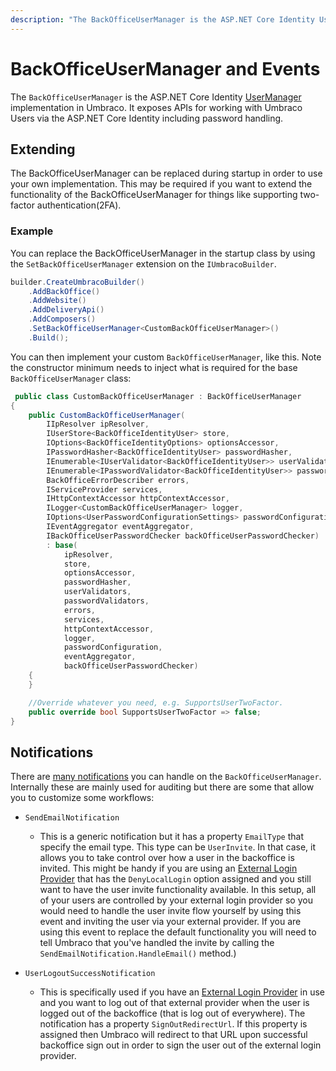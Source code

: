```yaml
---
description: "The BackOfficeUserManager is the ASP.NET Core Identity UserManager implementation in Umbraco. It exposes APIs for working with Umbraco User's via the ASP.NET Core Identity including password handling."
---
```


# BackOfficeUserManager and Events

The `BackOfficeUserManager` is the ASP.NET Core Identity [UserManager](https://docs.microsoft.com/en-us/dotnet/api/microsoft.aspnetcore.identity.usermanager-1) implementation in Umbraco. It exposes APIs for working with Umbraco Users via the ASP.NET Core Identity including password handling.

## Extending

The BackOfficeUserManager can be replaced during startup in order to use your own implementation.
This may be required if you want to extend the functionality of the BackOfficeUserManager for things like supporting two-factor authentication(2FA).

### Example

You can replace the BackOfficeUserManager in the startup class by using the `SetBackOfficeUserManager` extension on the `IUmbracoBuilder`.

```csharp
builder.CreateUmbracoBuilder()
    .AddBackOffice()
    .AddWebsite()
    .AddDeliveryApi()
    .AddComposers()
    .SetBackOfficeUserManager<CustomBackOfficeUserManager>()
    .Build();
```

You can then implement your custom `BackOfficeUserManager`, like this.
Note the constructor minimum needs to inject what is required for the base `BackOfficeUserManager` class:

```csharp
 public class CustomBackOfficeUserManager : BackOfficeUserManager
{
    public CustomBackOfficeUserManager(
        IIpResolver ipResolver,
        IUserStore<BackOfficeIdentityUser> store,
        IOptions<BackOfficeIdentityOptions> optionsAccessor,
        IPasswordHasher<BackOfficeIdentityUser> passwordHasher,
        IEnumerable<IUserValidator<BackOfficeIdentityUser>> userValidators,
        IEnumerable<IPasswordValidator<BackOfficeIdentityUser>> passwordValidators,
        BackOfficeErrorDescriber errors,
        IServiceProvider services,
        IHttpContextAccessor httpContextAccessor,
        ILogger<CustomBackOfficeUserManager> logger,
        IOptions<UserPasswordConfigurationSettings> passwordConfiguration,
        IEventAggregator eventAggregator,
        IBackOfficeUserPasswordChecker backOfficeUserPasswordChecker)
        : base(
            ipResolver,
            store,
            optionsAccessor,
            passwordHasher,
            userValidators,
            passwordValidators,
            errors,
            services,
            httpContextAccessor,
            logger,
            passwordConfiguration,
            eventAggregator,
            backOfficeUserPasswordChecker)
    {
    }

    //Override whatever you need, e.g. SupportsUserTwoFactor.
    public override bool SupportsUserTwoFactor => false;
}
```

## Notifications

There are [many notifications](https://apidocs.umbraco.com/v15/csharp/api/Umbraco.Cms.Web.Common.Security.BackOfficeUserManager.html) you can handle on the `BackOfficeUserManager`.
Internally these are mainly used for auditing but there are some that allow you to customize some workflows:



* `SendEmailNotification`
  * This is a generic notification but it has a property `EmailType` that specify the email type. This type can be `UserInvite`.
    In that case, it allows you to take control over how a user in the backoffice is invited.
    This might be handy if you are using an [External Login Provider](external-login-providers.md) that has the `DenyLocalLogin` option assigned
    and you still want to have the user invite functionality available.
    In this setup, all of your users are controlled by your external login provider so you would need to handle the user invite flow yourself by using this event and inviting the user via your external provider.
    If you are using this event to replace the default functionality you will need to tell Umbraco that you've handled the invite by calling the
   `SendEmailNotification.HandleEmail()` method.)
* `UserLogoutSuccessNotification`

  * This is specifically used if you have an [External Login Provider](external-login-providers.md) in use
    and you want to log out of that external provider when the user is logged out of the backoffice (that is log out of everywhere).
    The notification has a property `SignOutRedirectUrl`. If this property is assigned then Umbraco will redirect to that URL upon successful
    backoffice sign out in order to sign the user out of the external login provider.
